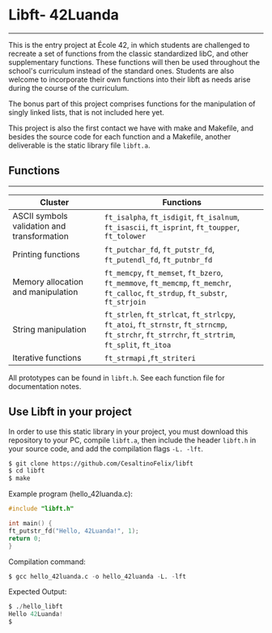 # Libft- 42Luanda
---

This is the entry project at École 42, in which students are challenged to recreate a set of functions from the classic standardized libC, and other supplementary functions. These functions will then be used throughout the school's curriculum instead of the standard ones. Students are also welcome to incorporate their own functions into their libft as needs arise during the course of the curriculum.

The bonus part of this project comprises functions for the manipulation of singly linked lists, that is not included here yet.

This project is also the first contact we have with make and Makefile, and besides the source code for each function and a Makefile, another deliverable is the static library file `libft.a`.

## Functions
---

| Cluster                                | Functions                                                                                  |
|----------------------------------------|--------------------------------------------------------------------------------------------|
| ASCII symbols validation and transformation | `ft_isalpha`, `ft_isdigit`, `ft_isalnum`, `ft_isascii`, `ft_isprint`, `ft_toupper`, `ft_tolower`|
| Printing functions                     | `ft_putchar_fd`, `ft_putstr_fd`, `ft_putendl_fd`, `ft_putnbr_fd`                            |
| Memory allocation and manipulation     | `ft_memcpy`, `ft_memset`, `ft_bzero`, `ft_memmove`, `ft_memcmp`, `ft_memchr`, `ft_calloc`, `ft_strdup`, `ft_substr`, `ft_strjoin` |
| String manipulation                    | `ft_strlen`, `ft_strlcat`, `ft_strlcpy`, `ft_atoi`, `ft_strnstr`, `ft_strncmp`, `ft_strchr`, `ft_strrchr`, `ft_strtrim`, `ft_split`, `ft_itoa` |
| Iterative functions                    | `ft_strmapi` ,`ft_striteri`                                                             |

All prototypes can be found in `libft.h`. See each function file for documentation notes.

## Use Libft in your project

In order to use this static library in your project, you must download this repository to your PC, compile `libft.a`, then include the header `libft.h` in your source code, and add the compilation flags `-L. -lft`.

```sh
$ git clone https://github.com/CesaltinoFelix/libft
$ cd libft
$ make
```

Example program (hello_42luanda.c):
```c
#include "libft.h"

int main() {
ft_putstr_fd("Hello, 42Luanda!", 1);
return 0;
}
```
Compilation command:
```s
$ gcc hello_42luanda.c -o hello_42luanda -L. -lft
```
Expected Output:
```s
$ ./hello_libft
Hello 42Luanda!
$
